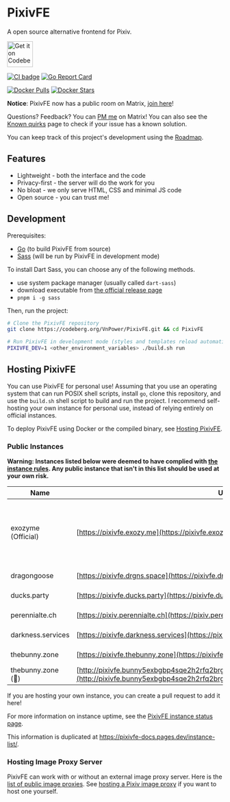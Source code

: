 # PixivFE

A open source alternative frontend for Pixiv.

<p>
<a href="https://codeberg.org/vnpower/pixivfe">
<img alt="Get it on Codeberg" src="https://get-it-on.codeberg.org/get-it-on-blue-on-white.png" height="60">
</a>
</p>

[![CI badge](https://ci.codeberg.org/api/badges/12556/status.svg)](https://ci.codeberg.org/repos/12556)
[![Go Report Card](https://goreportcard.com/badge/codeberg.org/vnpower/pixivfe/v2)](https://goreportcard.com/report/codeberg.org/vnpower/pixivfe)

[![Docker Pulls](https://img.shields.io/docker/pulls/vnpower/pixivfe)](https://hub.docker.com/r/vnpower/pixivfe)
[![Docker Stars](https://img.shields.io/docker/stars/vnpower/pixivfe)](https://hub.docker.com/r/vnpower/pixivfe)

**Notice**: PixivFE now has a public room on Matrix, [join here](https://matrix.to/#/!YqHdIPECWMDHWvoxTi:exozy.me)!

Questions? Feedback? You can [PM me](https://matrix.to/#/@vnpower:matrix.4d2.org) on Matrix! You can also see the [Known quirks](https://pixivfe-docs.pages.dev/known-quirks/) page to check if your issue has a known solution.

You can keep track of this project's development using the [Roadmap](https://pixivfe-docs.pages.dev/dev/roadmap/).

## Features

- Lightweight - both the interface and the code
- Privacy-first - the server will do the work for you
- No bloat - we only serve HTML, CSS and minimal JS code
- Open source - you can trust me!

## Development

Prerequisites:

- [Go](https://go.dev/doc/install) (to build PixivFE from source)
- [Sass](https://github.com/sass/dart-sass/) (will be run by PixivFE in development mode)

To install Dart Sass, you can choose any of the following methods.

- use system package manager (usually called `dart-sass`)
- download executable from [the official release page](https://github.com/sass/dart-sass/releases)
- `pnpm i -g sass`

Then, run the project:

```bash
# Clone the PixivFE repository
git clone https://codeberg.org/VnPower/PixivFE.git && cd PixivFE

# Run PixivFE in development mode (styles and templates reload automatically)
PIXIVFE_DEV=1 <other_environment_variables> ./build.sh run
```

## Hosting PixivFE

You can use PixivFE for personal use! Assuming that you use an operating system that can run POSIX shell scripts, install `go`, clone this repository, and use the `build.sh` shell script to build and run the project.
I recommend self-hosting your own instance for personal use, instead of relying entirely on official instances.

To deploy PixivFE using Docker or the compiled binary, see [Hosting PixivFE](https://pixivfe-docs.pages.dev/hosting-pixivfe/).

### Public Instances

<!-- The current instance table is really wide; maybe there's a better way of formatting it without losing information?
The badges are also difficult to read on a small screen due to Codeberg shrinking the width of the columns -->

**Warning: Instances listed below were deemed to have complied with [the instance rules](https://pixivfe-docs.pages.dev/instance-list/#instance-rules). Any public instance that isn't in this list should be used at your own risk.**

| Name              | URL                                             | Country | Cloudflare? | Observatory Grade                                                                                                                               | Status                                                                                                                                               |
|-------------------|-------------------------------------------------|---------|-------------|-------------------------------------------------------------------------------------------------------------------------------------------------|------------------------------------------------------------------------------------------------------------------------------------------------------|
| exozyme (Official)| [https://pixivfe.exozy.me](https://pixivfe.exozy.me) | US      | No          | [![MDN HTTP Observatory Grade](https://img.shields.io/mozilla-observatory/grade-score/pixivfe.exozy.me?label=)](https://developer.mozilla.org/en-US/observatory/analyze?host=pixivfe.exozy.me) | ![Status](https://img.shields.io/uptimerobot/status/m796383741-c72f1ae6562dc943d032ba96)    |
| dragongoose      | [https://pixivfe.drgns.space](https://pixivfe.drgns.space) | US      | No          | [![MDN HTTP Observatory Grade](https://img.shields.io/mozilla-observatory/grade-score/pixivfe.drgns.space?label=)](https://developer.mozilla.org/en-US/observatory/analyze?host=pixivfe.drgns.space) | ![Status](https://img.shields.io/uptimerobot/status/m796383743-c0cf0d6b5dbb09c8dbe7dc53) |
| ducks.party       | [https://pixivfe.ducks.party](https://pixivfe.ducks.party) | NL      | No          | [![MDN HTTP Observatory Grade](https://img.shields.io/mozilla-observatory/grade-score/pixivfe.ducks.party?label=)](https://developer.mozilla.org/en-US/observatory/analyze?host=pixivfe.ducks.party) | ![Status](https://img.shields.io/uptimerobot/status/m796383747-c92c281f520d52fe3fd894ed) |
| perennialte.ch    | [https://pixiv.perennialte.ch](https://pixiv.perennialte.ch) | AU      | No          | [![MDN HTTP Observatory Grade](https://img.shields.io/mozilla-observatory/grade-score/pixiv.perennialte.ch?label=)](https://developer.mozilla.org/en-US/observatory/analyze?host=pixiv.perennialte.ch) | ![Status](https://img.shields.io/uptimerobot/status/m796383748-503799f65873a23dbc860a02) |
| darkness.services | [https://pixivfe.darkness.services](https://pixivfe.darkness.services) | US      | Yes         | [![MDN HTTP Observatory Grade](https://img.shields.io/mozilla-observatory/grade-score/pixivfe.darkness.services?label=)](https://developer.mozilla.org/en-US/observatory/analyze?host=pixivfe.darkness.services) | ![Status](https://img.shields.io/uptimerobot/status/m796758268-211b0a18f07b88673820715f) |
| thebunny.zone     | [https://pixivfe.thebunny.zone](https://pixivfe.thebunny.zone) | HR      | No          | [![MDN HTTP Observatory Grade](https://img.shields.io/mozilla-observatory/grade-score/pixivfe.thebunny.zone?label=)](https://developer.mozilla.org/en-US/observatory/analyze?host=pixivfe.thebunny.zone) | ![Status](https://img.shields.io/uptimerobot/status/m797561997-78a2d28dadf458745d556322) |
| thebunny.zone (🧅)| [http://pixivfe.bunny5exbgbp4sqe2h2rfq2brgrx3dhohdweonepzwfgumfyygb35wyd.onion](http://pixivfe.bunny5exbgbp4sqe2h2rfq2brgrx3dhohdweonepzwfgumfyygb35wyd.onion/) | HR      | No          | [![MDN HTTP Observatory Grade](https://img.shields.io/mozilla-observatory/grade-score/pixivfe.thebunny.zone?label=)](https://developer.mozilla.org/en-US/observatory/analyze?host=pixivfe.thebunny.zone) | ![Status](https://img.shields.io/uptimerobot/status/m797561997-78a2d28dadf458745d556322) |

If you are hosting your own instance, you can create a pull request to add it here!

For more information on instance uptime, see the [PixivFE instance status page](https://stats.uptimerobot.com/FbEGewWlbX).

This information is duplicated at https://pixivfe-docs.pages.dev/instance-list/.

### Hosting Image Proxy Server

PixivFE can work with or without an external image proxy server. Here is the [list of public image proxies](https://pixivfe-docs.pages.dev/public-image-proxies/).
See [hosting a Pixiv image proxy](https://pixivfe-docs.pages.dev/hosting-image-proxy-server/) if you want to host one yourself.
